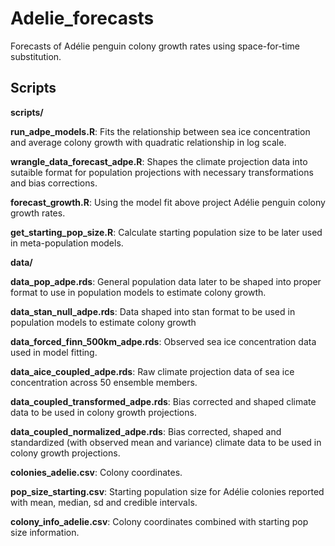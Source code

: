 # Adelie_forecasts

Forecasts of Adélie penguin colony growth rates using space-for-time substitution.

## Scripts

**scripts/**

  **run_adpe_models.R**: Fits the relationship between sea ice concentration and average colony growth with quadratic relationship in log scale.

  **wrangle_data_forecast_adpe.R**: Shapes the climate projection data into sutaible format for population projections with necessary transformations and bias corrections.

  **forecast_growth.R**: Using the model fit above project Adélie penguin colony growth rates.

  **get_starting_pop_size.R**: Calculate starting population size to be later used in meta-population models.

**data/**

  **data_pop_adpe.rds**: General population data later to be shaped into proper format to use in population models to estimate colony growth.

  **data_stan_null_adpe.rds**: Data shaped into stan format to be used in population models to estimate colony growth 

  **data_forced_finn_500km_adpe.rds**: Observed sea ice concentration data used in model fitting.

  **data_aice_coupled_adpe.rds**: Raw climate projection data of sea ice concentration across 50 ensemble members.

  **data_coupled_transformed_adpe.rds**: Bias corrected and shaped climate data to be used in colony growth projections.

  **data_coupled_normalized_adpe.rds**: Bias corrected, shaped and standardized (with observed mean and variance) climate data to be used in colony growth projections.
  
  **colonies_adelie.csv**: Colony coordinates.

  **pop_size_starting.csv**: Starting population size for Adélie colonies reported with mean, median, sd and credible intervals.

  **colony_info_adelie.csv**: Colony coordinates combined with starting pop size information.


